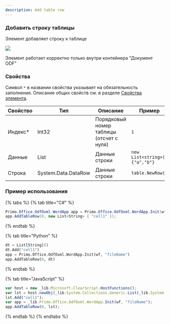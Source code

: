 ```yaml
---
description: Add table row
---
```


### Добавить строку таблицы
Элемент добавляет строку к таблице

![](../../../../resources/activities/basic/odf/table/missing.png)


Элемент работает корректно только внутри контейнера "Документ ODF"

### Свойства
Символ `*` в названии свойства указывает на обязательность заполнения. Описание общих свойств см. в разделе [Свойства элемента](https://docs.primo-rpa.ru/primo-rpa/primo-studio/process/elements#svoistva-elementa).

| Свойство | Тип                 | Описание                 | Пример  
| -------- | ------------------- | ------------------------ |--------------- |
| Индекс\* | Int32               | Порядковый номер таблицы (отсчет с нуля) |`1`|
| Данные   | List<String>       | Данные строки            |`new List<string>(){"a","b"}`|
| Строка   | System.Data.DataRow | Данные строки            |`table.NewRow()`|

### Пример использования

{% tabs %}
{% tab title="C#" %}
```csharp
Primo.Office.OdfOxml.WordApp app = Primo.Office.OdfOxml.WordApp.Init(wf, "fileName");
app.AddTableRow(0, new List<String> { "cell1" });
```
{% endtab %}

{% tab title="Python" %}
```python
dt = List[String]()
dt.Add("cell1")
app = Primo.Office.OdfOxml.WordApp.Init(wf, "fileName")
app.AddTableRow(0, dt)
```
{% endtab %}

{% tab title="JavaScript" %}
```javascript
var host = new _lib.Microsoft.ClearScript.HostFunctions();
var lst = host.newObj(_lib.System.Collections.Generic.List(_lib.System.String));
lst.Add("cell1");
var app = _lib.Primo.Office.OdfOxml.WordApp.Init(wf, "fileName");
app.AddTableRow(0, lst);
```
{% endtab %}
{% endtabs %}
